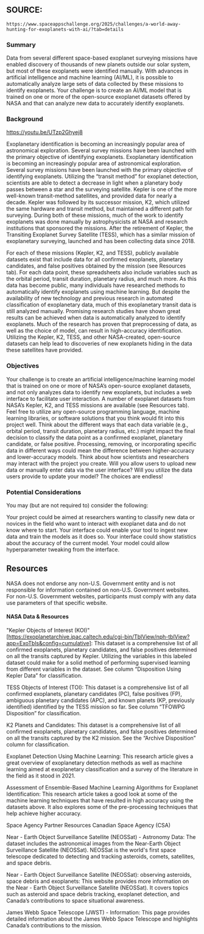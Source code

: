 ## SOURCE: 
    https://www.spaceappschallenge.org/2025/challenges/a-world-away-hunting-for-exoplanets-with-ai/?tab=details

### Summary
Data from several different space-based exoplanet surveying missions have enabled discovery of thousands of new planets outside our solar system, but most of these exoplanets were identified manually. With advances in artificial intelligence and machine learning (AI/ML), it is possible to automatically analyze large sets of data collected by these missions to identify exoplanets. Your challenge is to create an AI/ML model that is trained on one or more of the open-source exoplanet datasets offered by NASA and that can analyze new data to accurately identify exoplanets.

### Background

https://youtu.be/UTzp2Ghyej8

Exoplanetary identification is becoming an increasingly popular area of astronomical exploration. Several survey missions have been launched with the primary objective of identifying exoplanets.
Exoplanetary identification is becoming an increasingly popular area of astronomical exploration. Several survey missions have been launched with the primary objective of identifying exoplanets. Utilizing the “transit method” for exoplanet detection, scientists are able to detect a decrease in light when a planetary body passes between a star and the surveying satellite. Kepler is one of the more well-known transit-method satellites, and provided data for nearly a decade. Kepler was followed by its successor mission, K2, which utilized the same hardware and transit method, but maintained a different path for surveying. During both of these missions, much of the work to identify exoplanets was done manually by astrophysicists at NASA and research institutions that sponsored the missions. After the retirement of Kepler, the Transiting Exoplanet Survey Satellite (TESS), which has a similar mission of exoplanetary surveying, launched and has been collecting data since 2018.

For each of these missions (Kepler, K2, and TESS), publicly available datasets exist that include data for all confirmed exoplanets, planetary candidates, and false positives obtained by the mission (see Resources tab). For each data point, these spreadsheets also include variables such as the orbital period, transit duration, planetary radius, and much more. As this data has become public, many individuals have researched methods to automatically identify exoplanets using machine learning. But despite the availability of new technology and previous research in automated classification of exoplanetary data, much of this exoplanetary transit data is still analyzed manually. Promising research studies have shown great results can be achieved when data is automatically analyzed to identify exoplanets. Much of the research has proven that preprocessing of data, as well as the choice of model, can result in high-accuracy identification. Utilizing the Kepler, K2, TESS, and other NASA-created, open-source datasets can help lead to discoveries of new exoplanets hiding in the data these satellites have provided.

### Objectives
Your challenge is to create an artificial intelligence/machine learning model that is trained on one or more of NASA’s open-source exoplanet datasets, and not only analyzes data to identify new exoplanets, but includes a web interface to facilitate user interaction. A number of exoplanet datasets from NASA’s Kepler, K2, and TESS missions are available (see Resources tab). Feel free to utilize any open-source programming language, machine learning libraries, or software solutions that you think would fit into this project well. Think about the different ways that each data variable (e.g., orbital period, transit duration, planetary radius, etc.) might impact the final decision to classify the data point as a confirmed exoplanet, planetary candidate, or false positive. Processing, removing, or incorporating specific data in different ways could mean the difference between higher-accuracy and lower-accuracy models. Think about how scientists and researchers may interact with the project you create. Will you allow users to upload new data or manually enter data via the user interface? Will you utilize the data users provide to update your model? The choices are endless!

### Potential Considerations
You may (but are not required to) consider the following:

Your project could be aimed at researchers wanting to classify new data or novices in the field who want to interact with exoplanet data and do not know where to start.
Your interface could enable your tool to ingest new data and train the models as it does so.
Your interface could show statistics about the accuracy of the current model.
Your model could allow hyperparameter tweaking from the interface.


## Resources
NASA does not endorse any non-U.S. Government entity and is not responsible for information contained on non-U.S. Government websites. For non-U.S. Government websites, participants must comply with any data use parameters of that specific website.

#### NASA Data & Resources
"Kepler Objects of Interest (KOI)"[https://exoplanetarchive.ipac.caltech.edu/cgi-bin/TblView/nph-tblView?app=ExoTbls&config=cumulative]: This dataset is a comprehensive list of all confirmed exoplanets, planetary candidates, and false positives determined on all the transits captured by Kepler. Utilizing the variables in this labeled dataset could make for a solid method of performing supervised learning from different variables in the dataset. See column “Disposition Using Kepler Data” for classification.

TESS Objects of Interest (TOI): This dataset is a comprehensive list of all confirmed exoplanets, planetary candidates (PC), false positives (FP), ambiguous planetary candidates (APC), and known planets (KP, previously identified) identified by the TESS mission so far. See column “TFOWPG Disposition” for classification.

K2 Planets and Candidates: This dataset is a comprehensive list of all confirmed exoplanets, planetary candidates, and false positives determined on all the transits captured by the K2 mission. See the “Archive Disposition” column for classification.

Exoplanet Detection Using Machine Learning: This research article gives a great overview of exoplanetary detection methods as well as machine learning aimed at exoplanetary classification and a survey of the literature in the field as it stood in 2021.

Assessment of Ensemble-Based Machine Learning Algorithms for Exoplanet Identification: This research article takes a good look at some of the machine learning techniques that have resulted in high accuracy using the datasets above. It also explores some of the pre-processing techniques that help achieve higher accuracy.

Space Agency Partner Resources
Canadian Space Agency (CSA)

Near - Earth Object Surveillance Satellite (NEOSSat) - Astronomy Data: The dataset includes the astronomical images from the Near-Earth Object Surveillance Satellite (NEOSSat). NEOSSat is the world's first space telescope dedicated to detecting and tracking asteroids, comets, satellites, and space debris.

Near - Earth Object Surveillance Satellite (NEOSSat): observing asteroids, space debris and exoplanets: This website provides more information on the Near - Earth Object Surveillance Satellite (NEOSSat). It covers topics such as asteroid and space debris tracking, exoplanet detection, and Canada’s contributions to space situational awareness.

James Webb Space Telescope (JWST) - Information: This page provides detailed information about the James Webb Space Telescope and highlights Canada’s contributions to the mission.
